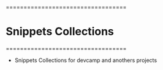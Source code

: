 ==================================
# Snippets Collections
==================================

* Snippets Collections for devcamp and anothers projects
